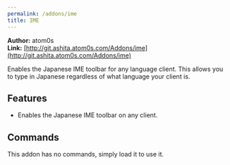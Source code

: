 ```yaml
---
permalink: /addons/ime
title: IME
---
```


**Author:** atom0s<br/>
**Link:** [http://git.ashita.atom0s.com/Addons/ime](http://git.ashita.atom0s.com/Addons/ime)

Enables the Japanese IME toolbar for any language client. This allows you to type in Japanese regardless of what language your client is.

## Features

  * Enables the Japanese IME toolbar on any client.

## Commands

This addon has no commands, simply load it to use it.